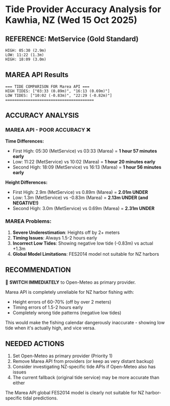 # Tide Provider Accuracy Analysis for Kawhia, NZ (Wed 15 Oct 2025)

## REFERENCE: MetService (Gold Standard)
```
HIGH: 05:30 (2.9m)
LOW: 11:22 (1.3m) 
HIGH: 18:09 (3.0m)
```

## MAREA API Results
```
=== TIDE COMPARISON FOR Marea API ===
HIGH TIDES: ["03:33 (0.89m)", "16:13 (0.69m)"]
LOW TIDES: ["10:02 (-0.83m)", "22:29 (-0.82m)"]
=======================================
```

## ACCURACY ANALYSIS

### MAREA API - POOR ACCURACY ❌
**Time Differences:**
- First High: 05:30 (MetService) vs 03:33 (Marea) = **1 hour 57 minutes early**
- Low: 11:22 (MetService) vs 10:02 (Marea) = **1 hour 20 minutes early** 
- Second High: 18:09 (MetService) vs 16:13 (Marea) = **1 hour 56 minutes early**

**Height Differences:**
- First High: 2.9m (MetService) vs 0.89m (Marea) = **2.01m UNDER**
- Low: 1.3m (MetService) vs -0.83m (Marea) = **2.13m UNDER (and NEGATIVE!)**
- Second High: 3.0m (MetService) vs 0.69m (Marea) = **2.31m UNDER**

### MAREA Problems:
1. **Severe Underestimation**: Heights off by 2+ meters
2. **Timing Issues**: Always 1.5-2 hours early
3. **Incorrect Low Tides**: Showing negative low tide (-0.83m) vs actual +1.3m
4. **Global Model Limitations**: FES2014 model not suitable for NZ harbors

## RECOMMENDATION

🚨 **SWITCH IMMEDIATELY** to Open-Meteo as primary provider.

Marea API is completely unreliable for NZ harbor fishing with:
- Height errors of 60-70% (off by over 2 meters)
- Timing errors of 1.5-2 hours early
- Completely wrong tide patterns (negative low tides)

This would make the fishing calendar dangerously inaccurate - showing low tide when it's actually high, and vice versa.

## NEEDED ACTIONS
1. Set Open-Meteo as primary provider (Priority 1)
2. Remove Marea API from providers (or keep as very distant backup)
3. Consider investigating NZ-specific tide APIs if Open-Meteo also has issues
4. The current fallback (original tide service) may be more accurate than either

The Marea API global FES2014 model is clearly not suitable for NZ harbor-specific tidal predictions.
